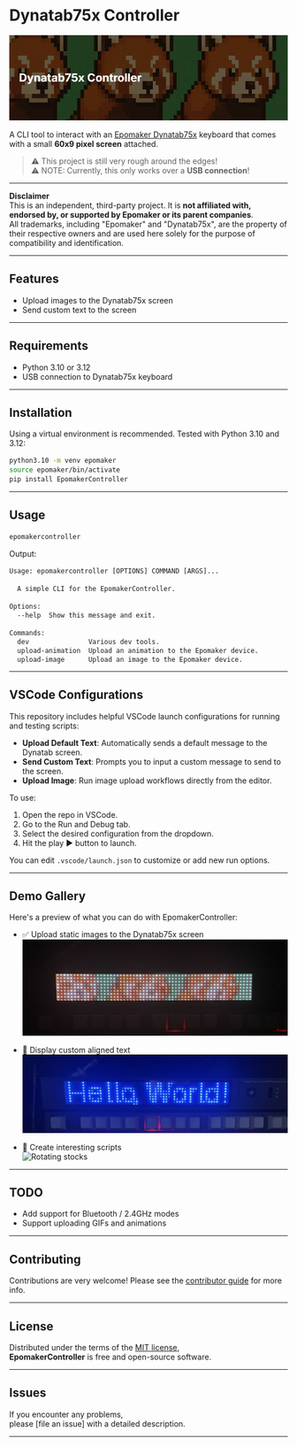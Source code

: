 # Dynatab75x Controller

![Header](debug_images/header.png)

A CLI tool to interact with an [Epomaker Dynatab75x](https://epomaker.com/products/epomaker-dynatab75x) keyboard that comes with a small **60x9 pixel screen** attached.

> ⚠️ This project is still very rough around the edges!  
> ⚠️ NOTE: Currently, this only works over a **USB connection**!

---

**Disclaimer**  
This is an independent, third-party project. It is **not affiliated with, endorsed by, or supported by Epomaker or its parent companies**.  
All trademarks, including "Epomaker" and "Dynatab75x", are the property of their respective owners and are used here solely for the purpose of compatibility and identification.

---

## Features

- Upload images to the Dynatab75x screen
- Send custom text to the screen

---

## Requirements

- Python 3.10 or 3.12
- USB connection to Dynatab75x keyboard

---

## Installation

Using a virtual environment is recommended. Tested with Python 3.10 and 3.12:

```bash
python3.10 -m venv epomaker
source epomaker/bin/activate
pip install EpomakerController
```

---

## Usage

```bash
epomakercontroller
```

Output:

```
Usage: epomakercontroller [OPTIONS] COMMAND [ARGS]...

  A simple CLI for the EpomakerController.

Options:
  --help  Show this message and exit.

Commands:
  dev               Various dev tools.
  upload-animation  Upload an animation to the Epomaker device.
  upload-image      Upload an image to the Epomaker device.
```

---

## VSCode Configurations

This repository includes helpful VSCode launch configurations for running and testing scripts:

- **Upload Default Text**: Automatically sends a default message to the Dynatab screen.
- **Send Custom Text**: Prompts you to input a custom message to send to the screen.
- **Upload Image**: Run image upload workflows directly from the editor.

To use:

1. Open the repo in VSCode.
2. Go to the Run and Debug tab.
3. Select the desired configuration from the dropdown.
4. Hit the play ▶️ button to launch.

You can edit `.vscode/launch.json` to customize or add new run options.

---

## Demo Gallery

Here's a preview of what you can do with EpomakerController:

- ✅ Upload static images to the Dynatab75x screen  
  ![Upload static images](debug_images/pandas.jpeg)

- 💬 Display custom aligned text  
  ![Custom text](debug_images/hello_world.jpeg)

- 🧠 Create interesting scripts  
  ![Rotating stocks](debug_images/stocks.gif)

---

## TODO

- Add support for Bluetooth / 2.4GHz modes
- Support uploading GIFs and animations

---

## Contributing

Contributions are very welcome! Please see the [contributor guide] for more info.

---

## License

Distributed under the terms of the [MIT license][license],  
**EpomakerController** is free and open-source software.

---

## Issues

If you encounter any problems,  
please [file an issue] with a detailed description.

---

<!-- github-only -->

[license]: https://github.com/imp3ga/EpomakerController/blob/main/LICENSE
[contributor guide]: https://github.com/imp3ga/EpomakerController/blob/main/CONTRIBUTING.md
[command-line reference]: https://EpomakerController.readthedocs.io/en/latest/usage.html
